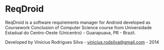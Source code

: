 ReqDroid
========

ReqDroid is a software requirements manager for Android developed as Coursework Conclusion of Computer Science course 
from Universidade Estadual do Centro-Oeste (Unicentro) - Guarapuava, PR - Brazil.

Developed by Vinicius Rodrigues Silva - 
<vinicius.rodsilva@gmail.com> - 
2014
